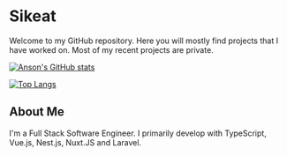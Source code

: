 # Sikeat

Welcome to my GitHub repository. Here you will mostly find projects that I have worked on. Most of my recent projects are private.

[![Anson's GitHub stats](https://github-readme-stats.vercel.app/api?username=stuyy&show_icons=true&layout=compact&theme=dark)](https://github.com/sikeat7)

[![Top Langs](https://github-readme-stats.vercel.app/api/top-langs/?username=stuyy&layout=compact&theme=dark)](https://github.com/sikeat7)


## About Me

I'm a Full Stack Software Engineer. I primarily develop with TypeScript, Vue.js, Nest.js, Nuxt.JS and Laravel. 
